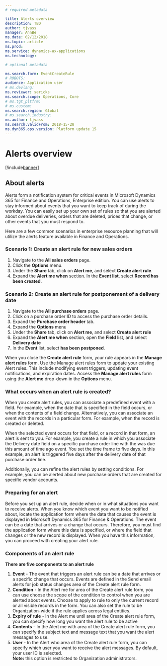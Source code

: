```yaml
---
# required metadata

title: Alerts overview
description: TBD
author: tjvass
manager: AnnBe
ms.date: 02/12/2018
ms.topic: article
ms.prod: 
ms.service: dynamics-ax-applications
ms.technology: 

# optional metadata

ms.search.form: EventCreateRule
# ROBOTS:
audience: Application user
# ms.devlang: 
ms.reviewer: sericks
ms.search.scope: Operations, Core
# ms.tgt_pltfrm: 
# ms.custom:
ms.search.region: Global
# ms.search.industry:
ms.author: tjvass
ms.search.validFrom: 2018-15-28
ms.dyn365.ops.version: Platform update 15
---
```


# Alerts overview

[!include[banner](../includes/banner.md)]

## About alerts
Alerts form a notification system for critical events in Microsoft Dynamics 365 for Finance and Operations, Enterprise edition. You can use alerts to stay informed about events that you want to keep track of during the workday. You can easily set up your own set of rules so that you are alerted about overdue deliveries, orders that are deleted, prices that change, or other events that you must respond to.

Here are a few common scenarios in enterprise resource planning that will utilize the alerts feature available in Finance and Operations.

### Scenario 1:  Create an alert rule for new sales orders
   1. Navigate to the **All sales orders** page.
   2. Click the **Options** menu.
   3. Under the **Share** tab, click on **Alert me**, and select **Create alert rule**.
   4. Expand the **Alert me when** section. In the **Event list**, select **Record has been created**. 

### Scenario 2:  Create an alert rule for postponement of a delivery date
   1. Navigate to the **All purchase orders** page.
   2. Click on a purchase order ID to access the purchase order details.
   3. Expand the **Purchase order header** tab. 
   4. Expand the **Options** menu
   5. Under the **Share** tab, click on **Alert me**, and select **Create alert rule**
   6. Expand the **Alert me when** section, open the **Field** list, and select **Delivery date**
   7. In the **Event** list, select **has been postponed**. 
	
When you close the **Create alert rule** form, your rule appears in the **Manage alert rules** form.  Use the Manage alert rules form to update your existing Alert rules.  This include modifying event triggers, updating event notifications, and expiration dates.  Access the **Manage alert rules** form using the **Alert me** drop-down in the **Options** menu.

### What occurs when an alert rule is created?
When you create alert rules, you can associate a predefined event with a field. For example, when the date that is specified in the field occurs, or when the contents of a field change. Alternatively, you can associate an event with the records in a particular form. For example, when the record is created or deleted. 

When the selected event occurs for that field, or a record in that form, an alert is sent to you. For example, you create a rule in which you associate the Delivery date field on a specific purchase order line with the was due this amount of time ago event. You set the time frame to five days. In this example, an alert is triggered five days after the delivery date of that purchase order line. 

Additionally, you can refine the alert rules by setting conditions. For example, you can be alerted about new purchase orders that are created for specific vendor accounts. 

### Preparing for an alert
Before you set up an alert rule, decide when or in what situations you want to receive alerts. When you know which event you want to be notified about, locate the application form where the data that causes the event is displayed in Microsoft Dynamics 365 for Finance & Operations. The event can be a date that arrives or a change that occurs. Therefore, you must find the application form where this date is specified, or where the field that changes or the new record is displayed. When you have this information, you can proceed with creating your alert rule.

### Components of an alert rule
**There are five components to an alert rule**
   1. **Event** - The event that triggers an alert rule can be a date that arrives or a specific change that occurs. Events are defined in the Send email alerts for job status changes area of the Create alert rule form.
   2. **Condition** - In the Alert me for area of the Create alert rule form, you can use choose the scope of the condition to control when you are alerted about events.  Choose to apply to rule to only the current record or all visible records in the form.  You can also set the rule to be Organization-wide if the rule applies across legal entities.
   3. **Expiry of rule** - In the Alert me until area of the Create alert rule form, you can specify how long you want the alert rule to be active
   4. **Contents** - In the Alert me with area of the Create alert rule form, you can specify the subject text and message text that you want the alert messages to use. 
   5. **User** - In the Alert who area of the Create alert rule form, you can specify which user you want to receive the alert messages. By default, your user ID is selected.  
   **Note:**  this option is restricted to Organization administrators.

